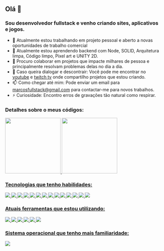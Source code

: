 ## Olá 👋

<!--
**Mr-Fullstack/Mr-fullstack** is a ✨ _special_ ✨ repository because its `README.md` (this file) appears on your GitHub profile.
-->

### Sou desenvolvedor fullstack e venho criando sites, aplicativos e jogos.

- 🔭 Atualmente estou trabalhando em projeto pessoal e aberto a novas oportunidades de trabalho comercial
- 🌱 Atualmente estou aprendendo backend com Node, SOLID, Arquitetura limpa, Código limpo, Pixel art e UNITY 2D.
- 👯 Procuro colaborar em projetos que impacte milhares de pessoa e principalmente resolvam problemas delas no dia a dia.
- 💬 Caso queira dialogar e descontrair: Você pode me encontrar no [youtube](https://www.youtube.com/@codigodelaboratorio) e [twitch tv](https://www.twitch.tv/codigodelaboratorio) onde compartilho projetos que estou criando.
- 📫 Como chegar até mim: Pode enviar um email para marcosfullstack@gmail.com para contactar-me para novos trabalhos.
- ⚡ Curiosidade: Encontro erros de gravações tão natural como respirar.
  
### Detalhes sobre o meus códigos:
<div>
<a href="https://github.com/Mr-fullstack">
<img height="180em" src="https://github-readme-stats.vercel.app/api/top-langs/?username=Mr-fullstack&layout=compact&langs_count=7&theme=dark"/>
<img height="180em" src="https://github-readme-stats.vercel.app/api?username=Mr-fullstack&show_icons=true&theme=dark&include_all_commits=true&count_private=true"/>
</div>
  
### Tecnologias que tenho habilidades:
<p>
<img src="https://img.shields.io/badge/HTML5-E34F26?logo=HTML5&logoColor=white&style=flat" />
<img src="https://img.shields.io/badge/CSS3-1572B6?logo=CSS3&logoColor=white&style=flat" />
<img src="https://img.shields.io/badge/JavaScript-F7DF1E?logo=JavaScript&logoColor=white&style=flat" />
<img src="https://img.shields.io/badge/TypeScript-3178C6?logo=TypeScript&logoColor=white&style=flat" />
<img src="https://img.shields.io/badge/ReactJS-09D3AC?logo=CreateReactApp&logoColor=white&style=flat" />
<img src="https://img.shields.io/badge/React Native-61DAFB?logo=React&logoColor=white&style=flat" />
<img src="https://img.shields.io/badge/Sass-151515?logo=Sass&logoColor=CC6699&style=flat" />
<img src="https://img.shields.io/badge/Styled Components-151515?logo=StyledComponents&logoColor=DB7093&style=flat" />
<img src="https://img.shields.io/badge/MongoDB-47A248?logo=MongoDB&logoColor=white&style=flat" />
<img src="https://img.shields.io/badge/Firebase-FFCA28?logo=Firebase&logoColor=white&style=flat" />
<img src="https://img.shields.io/badge/PostgreSQL-4169E1?logo=PostgreSQL&logoColor=white&style=flat" />
<img src="https://img.shields.io/badge/MYSQL-4479A1?logo=MYSQL&logoColor=white&style=flat" />
<img src="https://img.shields.io/badge/CSharp-239120?logo=C-Sharp&logoColor=white&style=flat" />
 <img src="https://img.shields.io/badge/Wordpress-21759B?logo=Wordpress&logoColor=white&style=flat" /> 
</p>

### Atuais ferramentas que estou utilizando:
<p>
<img src="https://img.shields.io/badge/VSCode-007ACC?logo=VisualStudioCode&logoColor=white&style=flat" />
<img src="https://img.shields.io/badge/Visual Studio-5C2D91?logo=VisualStudio&logoColor=white&style=flat" />
<img src="https://img.shields.io/badge/Git-F05032?logo=Git&logoColor=white&style=flat" />
<img src="https://img.shields.io/badge/Github-181717?logo=Github&logoColor=white&style=flat" />
<img src="https://img.shields.io/badge/Figma-F24E1E?logo=Figma&logoColor=white&style=flat" />
<img src="https://img.shields.io/badge/Unity-F9F9F9?logo=Unity&logoColor=black&style=flat" />
</p>

### Sistema operacional que tenho mais familiaridade:
<p>
<img src="https://img.shields.io/badge/Windows-0078D6?logo=Windows&logoColor=white&style=flat" />
</p>

